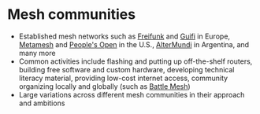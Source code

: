 # Mesh communities

- Established mesh networks such as [Freifunk](https://freifunk.net) and [Guifi](http://guifi.net/) in Europe, [Metamesh](https://www.metamesh.org) and [People's Open](https://peoplesopen.net) in the U.S., [AlterMundi](https://altermundi.net) in Argentina, and many more
- Common activities include flashing and putting up off-the-shelf routers, building free software and custom hardware, developing technical literacy material, providing low-cost internet access, community organizing locally and globally (such as [Battle Mesh](https://battlemesh.org))
- Large variations across different mesh communities in their approach and ambitions
